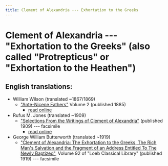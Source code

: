 ```yaml
---
title: Clement of Alexandria --- Exhortation to the Greeks
---
```


# Clement of Alexandria --- "Exhortation to the Greeks" (also called "Protrepticus" or "Exhortation to the Heathen")

## English translations:
* William Wilson (translated ~1867/1869)
  * ["Ante-Nicene Fathers"](anf.html) Volume 2 (published 1885) 
    * [read online](https://ccel.org/ccel/schaff/anf02/anf02.vi.ii.html)
* Rufus M. Jones (translated ~1909)
  * ["Selections From the Writings of Clement of Alexandria"](http://files.xpian.info/selections_from_the_writings_of_clement_of_alexandria_jones.pdf) (published 1909) --- facsimile
    * [read online](https://books.google.com/books?id=gHo7AQAAMAAJ)
* George William Butterworth (translated ~1919)
  * ["Clement of Alexandria: The Exhortation to the Greeks, The Rich Man's Salvation and the Fragment of an Address Entitled To The Newly Baptized"](https://archive.org/details/clementofalexand00clem), Volume 92 of "Loeb Classical Library" (published 1919) --- facsimile

